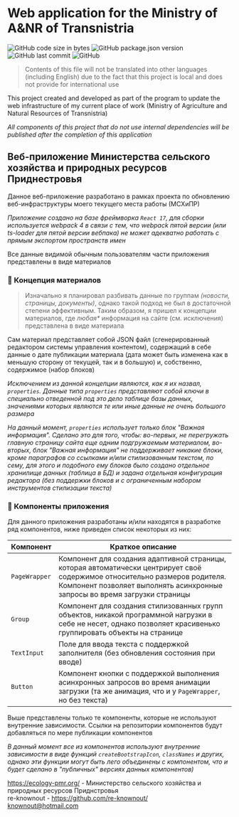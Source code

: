 # Web application for the Ministry of A&NR of Transnistria
<img alt="GitHub code size in bytes" src="https://img.shields.io/github/languages/code-size/re-knownout/mineco-application"> <img alt="GitHub package.json version" src="https://img.shields.io/github/package-json/v/re-knownout/mineco-application"> <img alt="GitHub last commit" src="https://img.shields.io/github/last-commit/re-knownout/mineco-application"> <img alt="GitHub" src="https://img.shields.io/github/license/re-knownout/mineco-application">

> Contents of this file will not be translated 
into other languages (including English) due to the 
fact that this project is local and does not 
provide for international use

This project created and developed as part of the 
program to update the web infrastructure of my current 
place of work (Ministry of Agriculture and Natural 
Resources of Transnistria)

_All components of this project that do not use internal 
dependencies will be published after the completion 
of this application_

## Веб-приложение Министерства сельского хозяйства и природных ресурсов Приднестровья

Данное веб-приложение разработано в рамках проекта
по обновлению веб-инфраструктуры моего текущего места работы
(МСХиПР)

_Приложение создано на базе фреймворка `React 17`, для сборки используется
webpack 4 в связи с тем, что webpack пятой версии (или ts-loader для пятой 
версии вебпака) не может адекватно работать с прямым экспортом
пространств имен_

Все данные видимой обычным пользователям части приложения
представлены в виде материалов

### 📰 Концепция материалов
> Изначально я планировал разбивать данные по группам _(новости, страницы,
документы)_, однако такой подход не был в достаточной степени эффективным.
Таким образом, я пришел к концепции материалов, где _любая*_ информация
на сайте (см. исключения) представлена в виде материала

Сам материал представляет собой JSON файл (сгенерированный
редактором системы управления контентом), содержащий в себе данные
о дате публикации материала (дата может быть изменена как в меньшую
сторону от текущей, так и в большую) и, собственно, содержимое (набор
блоков)

_Исключением из данной концепции являются, как я их назвал, `properties`.
Данные типа `properties` представляют собой ключи в специально
отведенной под это дело таблице базы данных, значениями которых являются
те или иные данные не очень большого размера_

_На данный момент, `properties` использует только блок "Важная информация".
Сделано это для того, чтобы: во-первых, не перегружать главную страницу
сайта еще одним подгружаемым материалом, во-вторых, блок "Важная информация"
не поддерживает никакие блоки, кроме параграфов со ссылками и/или
стилизованным текстом, по сему, для этого и подобного ему блоков
было создано отдельное хранилище данных (таблица в БД) и задана отдельная
конфигурация редактора (без поддержки блоков и с ограниченным набором
инструментов стилизации текста)_

### 🧰 Компоненты приложения
Для данного приложения разработаны и/или находятся в разработке ряд
компонентов, ниже приведен список некоторых из них:

| Компонент | Краткое описание |
| --- | ------ |
| `PageWrapper` | Компонент для создания адаптивной страницы, которая автоматически центрирует своё содержимое относительно размеров родителя. Компонент позволяет выполнять асинхронные запросы во время загрузки страницы  |
| `Group` | Компонент для создания стилизованных групп объектов, никакой программной нагрузки в себе не несет, однако позволяет красивенько группировать объекты на странице |
| `TextInput` | Поле для ввода текста с поддержкой заполнителя (без обновления состояния при вводе) |
| `Button` | Компонент кнопки с поддержкой выполнения асинхронных запросов во время анимации загрузки (та же анимация, что и у `PageWrapper`, но без текста) |

Выше представлены только те компоненты, которые 
не используют внутренние зависимости. Ссылки на репозитории компонентов
будут добавляться по мере публикации компонентов
 
_В данный момент все из
компонентов используют внутренние зависимости в виде функций
`createBootstrapIcon`, `classNames` и других, однако эти функции
могут быть лего объединены с компонентом, что и будет сделано в
"публичных" версиях данных компонентов)_

https://ecology-pmr.org/ - Министерство сельского хозяйства и природных
ресурсов Приднстровья<br>
re-knownout - https://github.com/re-knownout/
<br>knownout@hotmail.com